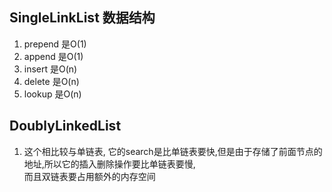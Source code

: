 ## SingleLinkList 数据结构
1. prepend 是O(1)
2. append 是O(1)
3. insert 是O(n)
4. delete 是O(n)
5. lookup 是O(n)
## DoublyLinkedList
1. 这个相比较与单链表, 它的search是比单链表要快,但是由于存储了前面节点的地址,所以它的插入删除操作要比单链表要慢,  
而且双链表要占用额外的内存空间
